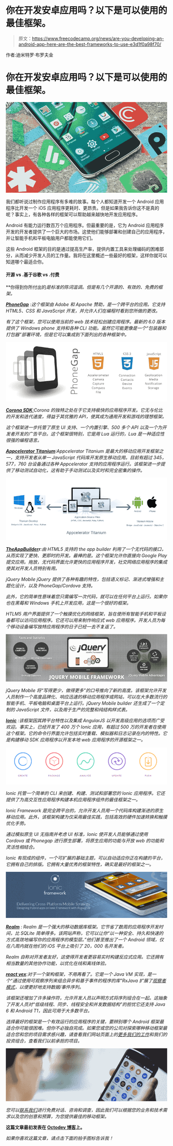 # 你在开发安卓应用吗？以下是可以使用的最佳框架。

> 原文：<https://www.freecodecamp.org/news/are-you-developing-an-android-app-here-are-the-best-frameworks-to-use-e3d1f0a98f70/>

作者:迪米特罗·布罗夫金

# 你在开发安卓应用吗？以下是可以使用的最佳框架。

![oinHIwnCQ4R7cONdM9mKFukcS6jD2hCxkotp](img/f2203d3daa3b7397883cd1a1c84c17d6.png)

我们都听说过制作应用程序有多难的故事。每个人都知道开发一个 Android 应用程序比开发一个 iOS 应用程序更耗时、更昂贵。但是如果我告诉你这不是真的呢？事实上，有各种各样的框架可以帮助越来越快地开发应用程序。

Android 有能力运行数百万个应用程序。但最重要的是，它为 Android 应用程序开发的开发者提供了一个巨大的市场。这使他们能够部署和创建自己的应用程序，并让智能手机和平板电脑用户都能使用它们。

这些 Android 框架的目的是通过提高生产率，提供内置工具来处理编码的困难部分，从而减少开发人员的工作量。我将在这里概述一些最好的框架，这样你就可以知道哪个最适合你。

#### 开源 vs .基于谷歌 vs .付费

**你得到你所付出的*是标准的陈词滥调。但是有几个开源的、有效的、免费的框架。*

*[**PhoneGap**](http://phonegap.com/) :这个框架由 Adobe 和 Apache 赞助，是一个跨平台的应用。它支持 HTML5、CSS 和 JavaScript 开发，并允许人们在编程时看到您所做的更改。*

*有了这个框架，您可以使用当前的 web 技术轻松创建应用程序。最新的 6.0 版本提供了 Windows phone 支持和各种 CLI 功能。虽然它可能更像是一个“包装器和打包器”部署环境，但是它可以集成到下面列出的各种框架中。*

*![NQuSEP4TmwLSG0pWAjBnd7cMkCy34suwzDWB](img/431433b45d0f9e879d6cb5c5f22ab799.png)*

*[**Corona SDK**:](http://phonegap.com/)Corona 的独特之处在于它支持极快的应用程序开发。它无与伦比的开发和迭代速度，得益于其优雅的 API，使其成为通用开发和游戏的理想框架。*

*这个框架进一步托管了原生 UI 支持、一个内置引擎、500 多个 API 以及一个为开发者开发的广告平台。这个框架很特别，它是用 Lua 运行的，Lua 是一种适应性很强的编程语言。*

*[**Appcelerator Titanium**](http://www.appcelerator.com/):Appcelerator Titanium 是最大的移动应用开发框架之一，支持开发者从单一 JavaScript 代码库开发原生移动应用。目前有超过 345，577，760 台设备通过各种 Appcelerator 支持的应用程序运行。该框架进一步提供了移动测试自动化，这有助于手动测试以及实时和完全密集的操作。*

*![tu0e57uyL5zRrVZiZYtmnbepzfi4xXbrrrBa](img/13dfc537a3b5948384a054caa68eb735.png)*

*[**TheAppBuilder**](https://www.theappbuilder.com/)**r**:由 HTML5 支持的 the app builder 利用了一个无代码的接口，从而实现了更快、更即时的开发。最棒的是。这个框架允许你直接向 Google Play 提交应用。拖放，无代码界面允许更快的应用程序开发，社交网络应用程序的集成使其对开发人员特别有用。*

*jQuery Mobile jQuery 提供了各种有趣的特性，包括语义标记、渐进式增强和主题化设计，以及 PhoneGap/Cordova 支持。*

*此外，它的简单性意味着您只需编写一次代码，就可以在任何平台上运行。如果你也在黑莓和 Windows 手机上开发应用，这是一个很好的框架。*

*HTLM5 用户界面提供了一个触摸优化的网络框架，旨在使所有智能手机和平板设备都可以访问应用程序。它还可以用来制作响应式 web 应用程序。开发人员为每个移动设备编写独特应用程序的日子已经一去不复返了。*

*![OgJGzGNxu8a37iglyHiGwG6fEHiz6Ngpoc7a](img/a9457e11bc80e6ffc34c883e943b8052.png)*

*jQuery Mobile 将“写得更少，做得更多”的口号推向了新的高度。该框架允许开发人员制作一个高度品牌化、响应迅速的移动应用程序或网站，可以在大多数流行的智能手机、平板电脑和桌面平台上运行。jQuery Mobile builder 还生成了一个定制的 JavaScript 文件，以及用于生产的完整和纯结构样式表。*

*[**Ionic**](https://ionicframework.com/) :该框架因其跨平台特性以及集成 AngularJS 以开发高级应用的选项而广受欢迎。事实上，已经开发了 400 万个 Ionic 应用，有超过 500 万的开发者在使用这个框架。它的命令行界面允许包括实时重载、模拟器和日志记录在内的特性。它是构建移动 SDK 应用程序以开发本地 web 应用程序的开源框架之一。*

*![204bazqauAZmZ3oaXAPZkcwcRAtmZPJBbGIf](img/9508eaeb145dc36a0ec9ceef4c3ceea9.png)*

*Ionic 托管一个简单的 CLI 来创建、构建、测试和部署您的 Ionic 应用程序。它还提供了为高交互性应用程序构建本机应用程序组件的最佳框架之一。*

*Ionic Framework 是完全跨平台的，允许开发人员用一个代码库构建渐进的原生移动应用。此外，该框架构建为仅采用最佳实践，包括高效的硬件加速转换和触摸优化手势。*

*通过模拟原生 UI 无指南并考虑 UI 标准，Ionic 使开发人员能够通过使用 Cordova 或 Phonegap 进行原生部署，将原生应用的功能与开放 web 的功能和灵活性相结合。*

*Ionic 有现成的组件，一个可扩展的基础主题，可以自动适应你正在构建的平台，它拥有自己的排版。它拥有大量优秀的框架特性，确实是最好的框架之一。*

*![WXPq7cABlV0wnVn9Dfb59thneSBRuO1pY3R5](img/5fe127037b9b7aaf2d2ef58f74b75aa4.png)*

*[**Realm**](https://realm.io/) : Realm 是一个强大的移动数据库框架。它节省了数周的应用程序开发时间，比 SQLite 简单得多。该网站声称，它可以让你“以一种安全、持久和快速的方式高效地编写你的应用程序的模型层。”他们甚至推出了一个 Android 领域，仅在八周内就在他们的 iOS 平台上吸引了 20，000 名开发者。*

*Realm 自称对开发者友好，这使得开发者更容易实时构建反应式应用。它还拥有相当数量的其他协作功能，以优化在线和离线体验。*

*[**react vex**](http://reactivex.io/):对于一个架构框架，不用再看了。它是一个 Java VM 实现，是一个“通过使用可观察序列来组合异步和基于事件的程序的库”RxJava 扩展了[观察者模式](http://en.wikipedia.org/wiki/Observer_pattern)，以便更好地支持数据/事件序列。*

*该框架还增加了许多操作符，允许开发人员以声明方式将序列组合在一起。这抽象了开发人员对“低级线程、同步、线程安全和并发数据结构”的担忧它还支持 Java 6 和 Android T1，因此可用于大多数平台。*

*选择最好的框架是一个有效运行的应用程序的关键，要辨别哪个 Android 框架最适合你可能很困难。但你不必独自完成。如果您或您的公司对探索哪种移动框架最适合您和您的项目需求感兴趣，请查看我们网站页面上的[更多我们的工作](https://octodev.net/?utm_source=medium&utm_campaign=what%27sApp)和我们的投资组合，查看我们以前承担的项目。*

*![3UbXQuhQa2phUTpncYUNq8QpUzUKc3mAi8BV](img/0f3a3fe400c8827587e230fb8f6ea03f.png)*

*您可以[联系我们](https://octodev.net/contact-us/)进行免费对话、咨询和调查，因此我们可以根据您的业务和技术需求以及您的创意和预算，为您提供最佳的移动框架。*

**这篇文章最初发表在 [Octodev 博客](https://octodev.net/best-frameworks-for-android-apps-development/)上。**

*如果你喜欢这篇文章，请点击下面的拍手图标告诉我！*